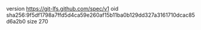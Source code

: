 version https://git-lfs.github.com/spec/v1
oid sha256:9f5df1798a7ffd5d4ca59e260af15b11ba0b129dd327a3161710dcac85d6a2b0
size 270
